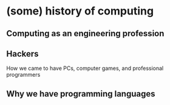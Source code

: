 # (some) history of computing

## Computing as an engineering profession

## Hackers

How we came to have PCs, computer games, and professional programmers

## Why we have programming languages


